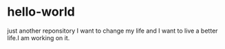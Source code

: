 # hello-world
just another reponsitory
I want to change my life and I want to live a better life.I am working on it.
